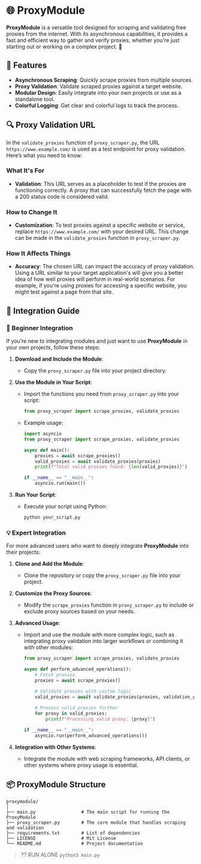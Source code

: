 # 🌐 ProxyModule

**ProxyModule** is a versatile tool designed for scraping and validating free proxies from the internet. With its asynchronous capabilities, it provides a fast and efficient way to gather and verify proxies, whether you're just starting out or working on a complex project. 🎉

## 🚀 Features
- **Asynchronous Scraping**: Quickly scrape proxies from multiple sources.
- **Proxy Validation**: Validate scraped proxies against a target website.
- **Modular Design**: Easily integrate into your own projects or use as a standalone tool.
- **Colorful Logging**: Get clear and colorful logs to track the process.

## 🔍 Proxy Validation URL

In the `validate_proxies` function of `proxy_scraper.py`, the URL `https://www.example.com/` is used as a test endpoint for proxy validation. Here’s what you need to know:

### What It's For
- **Validation**: This URL serves as a placeholder to test if the proxies are functioning correctly. A proxy that can successfully fetch the page with a 200 status code is considered valid.

### How to Change It
- **Customization**: To test proxies against a specific website or service, replace `https://www.example.com/` with your desired URL. This change can be made in the `validate_proxies` function in `proxy_scraper.py`.

### How It Affects Things
- **Accuracy**: The chosen URL can impact the accuracy of proxy validation. Using a URL similar to your target application's will give you a better idea of how well proxies will perform in real-world scenarios. For example, if you're using proxies for accessing a specific website, you might test against a page from that site.

## 📄 Integration Guide

### 🔰 Beginner Integration

If you’re new to integrating modules and just want to use **ProxyModule** in your own projects, follow these steps:

1. **Download and Include the Module**:
   - Copy the `proxy_scraper.py` file into your project directory.

2. **Use the Module in Your Script**:
   - Import the functions you need from `proxy_scraper.py` into your script:
     ```python
     from proxy_scraper import scrape_proxies, validate_proxies
     ```
   - Example usage:
     ```python
     import asyncio
     from proxy_scraper import scrape_proxies, validate_proxies

     async def main():
         proxies = await scrape_proxies()
         valid_proxies = await validate_proxies(proxies)
         print(f"Total valid proxies found: {len(valid_proxies)}")

     if __name__ == "__main__":
         asyncio.run(main())
     ```

3. **Run Your Script**:
   - Execute your script using Python:
     ```bash
     python your_script.py
     ```

### 💡 Expert Integration

For more advanced users who want to deeply integrate **ProxyModule** into their projects:

1. **Clone and Add the Module**:
   - Clone the repository or copy the `proxy_scraper.py` file into your project.

2. **Customize the Proxy Sources**:
   - Modify the `scrape_proxies` function in `proxy_scraper.py` to include or exclude proxy sources based on your needs.

3. **Advanced Usage**:
   - Import and use the module with more complex logic, such as integrating proxy validation into larger workflows or combining it with other modules:
     ```python
     from proxy_scraper import scrape_proxies, validate_proxies

     async def perform_advanced_operations():
         # Fetch proxies
         proxies = await scrape_proxies()

         # Validate proxies with custom logic
         valid_proxies = await validate_proxies(proxies, validation_url="https://your-custom-url.com/")
         
         # Process valid proxies further
         for proxy in valid_proxies:
             print(f"Processing valid proxy: {proxy}")

     if __name__ == "__main__":
         asyncio.run(perform_advanced_operations())
     ```

4. **Integration with Other Systems**:
   - Integrate the module with web scraping frameworks, API clients, or other systems where proxy usage is essential.

## 📦 ProxyModule Structure
```
proxymodule/
│
├── main.py                 # The main script for running the ProxyModule
├── proxy_scraper.py        # The core module that handles scraping and validation
├── requirements.txt        # List of dependencies
├── LICENSE                 # Mit License
└── README.md               # Project documentation
```

> ?? RUN ALONE
``python3 main.py``
